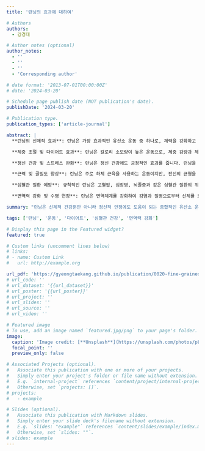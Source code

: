 ```yaml
---
title: '런닝의 효과에 대하여'

# Authors
authors:
  - 강경태

# Author notes (optional)
author_notes:
  - ''
  - ''
  - ''
  - 'Corresponding author'

# date format: '2013-07-01T00:00:00Z'
# date: '2024-03-20'

# Schedule page publish date (NOT publication's date).
publishDate: '2024-03-20'

# Publication type.
publication_types: ['article-journal']

abstract: |
  **런닝의 신체적 효과**: 런닝은 가장 효과적인 유산소 운동 중 하나로, 체력을 강화하고 심폐 건강을 증진시키는 데 큰 도움을 줍니다. 규칙적인 런닝은 심장과 폐의 기능을 강화하여 산소를 더 효율적으로 사용할 수 있게 하며, 근육의 지구력을 향상시켜 체력 증진에 도움을 줍니다.

  **체중 조절 및 다이어트 효과**: 런닝은 칼로리 소모량이 높은 운동으로, 체중 감량과 체지방 감소에 효과적입니다. 꾸준한 런닝은 신진대사를 촉진시켜 지방을 효과적으로 연소시킬 수 있습니다. 또한 런닝은 운동 후에도 신체가 에너지를 계속 소비하게 하는 '애프터번(Afterburn)' 효과를 가지고 있어 다이어트에 효과적입니다.

  **정신 건강 및 스트레스 완화**: 런닝은 정신 건강에도 긍정적인 효과를 줍니다. 런닝을 할 때 뇌에서 엔돌핀과 같은 '행복 호르몬'이 분비되어 스트레스와 불안을 줄이고 기분을 개선시킵니다. 이는 런닝이 우울증이나 불안증을 겪는 사람들에게 심리적인 안정감을 주는 이유이기도 합니다.

  **근력 및 골밀도 향상**: 런닝은 주로 하체 근육을 사용하는 운동이지만, 전신의 균형을 유지하고 자세를 바르게 하면서 코어 근육도 단련됩니다. 또한, 꾸준한 런닝은 뼈에 적당한 자극을 주어 골밀도를 향상시키며, 이는 골다공증 예방에도 효과적입니다.

  **심혈관 질환 예방**: 규칙적인 런닝은 고혈압, 심장병, 뇌졸중과 같은 심혈관 질환의 위험을 감소시킵니다. 이는 런닝을 통해 심장과 혈관이 강화되고 혈류가 개선되기 때문입니다. 꾸준한 런닝은 좋은 콜레스테롤(HDL)을 증가시키고 나쁜 콜레스테롤(LDL)을 감소시키는 데에도 도움이 됩니다.

  **면역력 강화 및 수명 연장**: 런닝은 면역체계를 강화하여 감염과 질병으로부터 신체를 보호하는 역할을 합니다. 또한, 전반적인 신체 기능을 개선하고 만성질환의 위험을 줄여 수명을 연장하는 효과도 있습니다.

summary: "런닝은 신체적 건강뿐만 아니라 정신적 안정에도 도움이 되는 종합적인 유산소 운동입니다. 규칙적인 런닝으로 건강한 생활을 추구해 보세요."

tags: ['런닝', '운동', '다이어트', '심혈관 건강', '면역력 강화']

# Display this page in the Featured widget?
featured: true

# Custom links (uncomment lines below)
# links:
# - name: Custom Link
#   url: http://example.org

url_pdf: 'https://gyeongtaekang.github.io/publication/0020-fine-grained-binary-object-segmentation-in-remote-sensing-imagery-via-path-selective-test-time-adaptation/자기소개.pdf'
# url_code: ''
# url_dataset: '{{url_dataset}}'
# url_poster: '{{url_poster}}'
# url_project: ''
# url_slides: ''
# url_source: ''
# url_video: ''

# Featured image
# To use, add an image named `featured.jpg/png` to your page's folder.
image:
  caption: 'Image credit: [**Unsplash**](https://unsplash.com/photos/pLCdAaMFLTE)'
  focal_point: ''
  preview_only: false

# Associated Projects (optional).
#   Associate this publication with one or more of your projects.
#   Simply enter your project's folder or file name without extension.
#   E.g. `internal-project` references `content/project/internal-project/index.md`.
#   Otherwise, set `projects: []`.
# projects:
#   - example

# Slides (optional).
#   Associate this publication with Markdown slides.
#   Simply enter your slide deck's filename without extension.
#   E.g. `slides: "example"` references `content/slides/example/index.md`.
#   Otherwise, set `slides: ""`.
# slides: example
---
```

